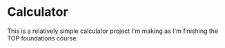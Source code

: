 # Calculator
This is a relatively simple calculator project I'm making as I'm finishing the TOP foundations course.
